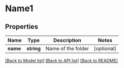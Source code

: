 # Name1

## Properties
Name | Type | Description | Notes
------------ | ------------- | ------------- | -------------
**name** | **string** | Name of the folder | [optional] 

[[Back to Model list]](../README.md#documentation-for-models) [[Back to API list]](../README.md#documentation-for-api-endpoints) [[Back to README]](../README.md)


